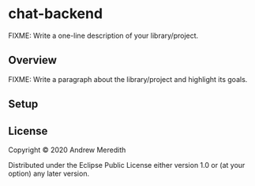 # chat-backend

FIXME: Write a one-line description of your library/project.

## Overview

FIXME: Write a paragraph about the library/project and highlight its goals.

## Setup


## License

Copyright © 2020 Andrew Meredith

Distributed under the Eclipse Public License either version 1.0 or (at your option) any later version.
